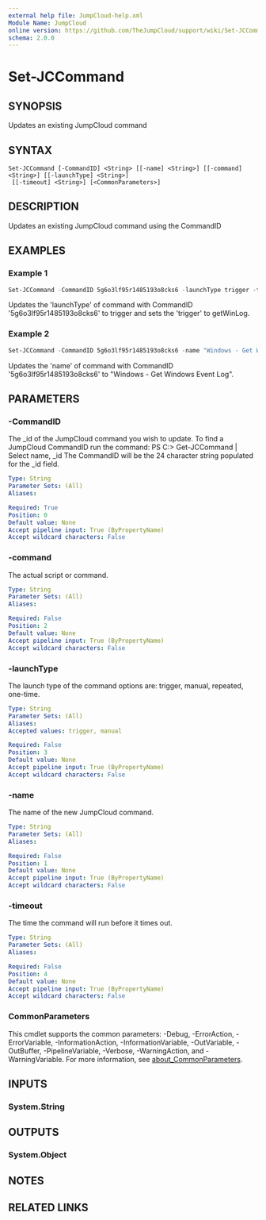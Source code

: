 ```yaml
---
external help file: JumpCloud-help.xml
Module Name: JumpCloud
online version: https://github.com/TheJumpCloud/support/wiki/Set-JCCommand
schema: 2.0.0
---
```


# Set-JCCommand

## SYNOPSIS
Updates an existing JumpCloud command

## SYNTAX

```
Set-JCCommand [-CommandID] <String> [[-name] <String>] [[-command] <String>] [[-launchType] <String>]
 [[-timeout] <String>] [<CommonParameters>]
```

## DESCRIPTION
Updates an existing JumpCloud command using the CommandID

## EXAMPLES

### Example 1
```powershell
Set-JCCommand -CommandID 5g6o3lf95r1485193o8cks6 -launchType trigger -trigger getWinLog
```

Updates the 'launchType' of command with CommandID '5g6o3lf95r1485193o8cks6' to trigger and sets the 'trigger' to getWinLog.

### Example 2
```powershell
Set-JCCommand -CommandID 5g6o3lf95r1485193o8cks6 -name "Windows - Get Windows Event Log"
```

Updates the 'name' of command with CommandID '5g6o3lf95r1485193o8cks6' to "Windows - Get Windows Event Log".
## PARAMETERS

### -CommandID
The _id of the JumpCloud command you wish to update.
To find a JumpCloud CommandID run the command:
PS C:\> Get-JCCommand | Select name, _id
The CommandID will be the 24 character string populated for the _id field.

```yaml
Type: String
Parameter Sets: (All)
Aliases:

Required: True
Position: 0
Default value: None
Accept pipeline input: True (ByPropertyName)
Accept wildcard characters: False
```

### -command
The actual script or command.

```yaml
Type: String
Parameter Sets: (All)
Aliases:

Required: False
Position: 2
Default value: None
Accept pipeline input: True (ByPropertyName)
Accept wildcard characters: False
```

### -launchType
The launch type of the command options are: trigger, manual, repeated, one-time.

```yaml
Type: String
Parameter Sets: (All)
Aliases:
Accepted values: trigger, manual

Required: False
Position: 3
Default value: None
Accept pipeline input: True (ByPropertyName)
Accept wildcard characters: False
```

### -name
The name of the new JumpCloud command.

```yaml
Type: String
Parameter Sets: (All)
Aliases:

Required: False
Position: 1
Default value: None
Accept pipeline input: True (ByPropertyName)
Accept wildcard characters: False
```

### -timeout
The time the command will run before it times out.

```yaml
Type: String
Parameter Sets: (All)
Aliases:

Required: False
Position: 4
Default value: None
Accept pipeline input: True (ByPropertyName)
Accept wildcard characters: False
```

### CommonParameters
This cmdlet supports the common parameters: -Debug, -ErrorAction, -ErrorVariable, -InformationAction, -InformationVariable, -OutVariable, -OutBuffer, -PipelineVariable, -Verbose, -WarningAction, and -WarningVariable. For more information, see [about_CommonParameters](http://go.microsoft.com/fwlink/?LinkID=113216).

## INPUTS

### System.String
## OUTPUTS

### System.Object
## NOTES

## RELATED LINKS
